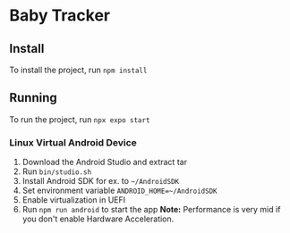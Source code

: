 # Baby Tracker
## Install
To install the project, run `npm install`
## Running
To run the project, run `npx expo start`

### Linux Virtual Android Device
1. Download the Android Studio and extract tar
2. Run `bin/studio.sh`
3. Install Android SDK for ex. to `~/AndroidSDK`
4. Set environment variable `ANDROID_HOME=~/AndroidSDK`
5. Enable virtualization in UEFI
6. Run `npm run android` to start the app
**Note:** Performance is very mid if you don't enable Hardware Acceleration.
